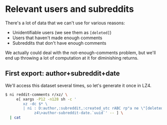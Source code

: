 # Relevant users and subreddits
There's a lot of data that we can't use for various reasons:

- Unidentifiable users (we see them as `[deleted]`)
- Users that haven't made enough comments
- Subreddits that don't have enough comments

We actually could deal with the not-enough-comments problem, but we'll end up
throwing a lot of computation at it for diminishing returns.

## First export: author+subreddit+date
We'll access this dataset several times, so let's generate it once in LZ4.

```sh
$ ni reddit-comments r/xz/ \
     e[ xargs -P12 -n128 sh -c '
        xz -dc $* \
        | ni : D:author,:subreddit,:created_utc rABC rp"a ne \"[deleted]\"" \
             z4\>author-subreddit-date.`uuid`' -- ] \
  | cat
```
